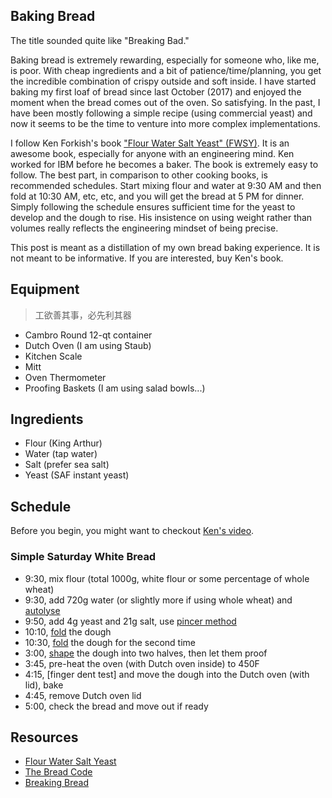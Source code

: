 Baking Bread
---

The title sounded quite like "Breaking Bad."

Baking bread is extremely rewarding, especially for someone who, like me, is
poor. With cheap ingredients and a bit of patience/time/planning, you get the
incredible combination of crispy outside and soft inside. I have started baking
my first loaf of bread since last October (2017) and enjoyed the moment when the
bread comes out of the oven. So satisfying. In the past, I have been mostly
following a simple recipe (using commercial yeast) and now it seems to be the
time to venture into more complex implementations.

I follow Ken Forkish's book ["Flour Water Salt Yeast" (FWSY)][fwsy]. It is an
awesome book, especially for anyone with an engineering mind. Ken worked for IBM
before he becomes a baker. The book is extremely easy to follow. The best part,
in comparison to other cooking books, is recommended schedules. Start mixing
flour and water at 9:30 AM and then fold at 10:30 AM, etc, etc, and you will get
the bread at 5 PM for dinner. Simply following the schedule ensures sufficient
time for the yeast to develop and the dough to rise. His insistence on using
weight rather than volumes really reflects the engineering mindset of being
precise.

This post is meant as a distillation of my own bread baking experience. It is
not meant to be informative. If you are interested, buy Ken's book.

## Equipment

> 工欲善其事，必先利其器

- Cambro Round 12-qt container
- Dutch Oven (I am using Staub)
- Kitchen Scale
- Mitt
- Oven Thermometer
- Proofing Baskets (I am using salad bowls...)

## Ingredients

- Flour (King Arthur)
- Water (tap water)
- Salt (prefer sea salt)
- Yeast (SAF instant yeast)

## Schedule

Before you begin, you might want to checkout [Ken's video][fwsy-video].

### Simple Saturday White Bread

- 9:30, mix flour (total 1000g, white flour or some percentage of whole wheat)
- 9:30, add 720g water (or slightly more if using whole wheat) and [autolyse][autolyse]
- 9:50, add 4g yeast and 21g salt, use [pincer method][mix]
- 10:10, [fold][fold] the dough
- 10:30, [fold][fold] the dough for the second time
- 3:00, [shape][fold] the dough into two halves, then let them proof
- 3:45, pre-heat the oven (with Dutch oven inside) to 450F
- 4:15, [finger dent test] and move the dough into the Dutch oven (with lid), bake
- 4:45, remove Dutch oven lid
- 5:00, check the bread and move out if ready

## Resources

- [Flour Water Salt Yeast][fwsy]
- [The Bread Code](https://github.com/hendricius/the-bread-code)
- [Breaking Bread](http://www.michaelkalanty.com/0315marchncr_lowres_bakingb.pdf)


<!-- Links -->

[fwsy]: http://kensartisan.com/flour-water-salt-yeast/
[fwsy-video]: https://www.youtube.com/watch?list=PLWqTac5vy0cfmXcQgnMAZl6z69kpmUzBI&v=y0owQi_U44c
[autolyse]: https://www.youtube.com/watch?v=C4tgEQw4ibs&index=3&list=PLWqTac5vy0cfmXcQgnMAZl6z69kpmUzBI
[fold]: https://www.youtube.com/watch?v=CQHuWDEo3SA&index=5&list=PLWqTac5vy0cfmXcQgnMAZl6z69kpmUzBI
[mix]: https://www.youtube.com/watch?v=HoY7CPw0E1s&index=4&list=PLWqTac5vy0cfmXcQgnMAZl6z69kpmUzBI
[shape]: https://www.youtube.com/watch?v=MPdedk9gJLQ&list=PLWqTac5vy0cfmXcQgnMAZl6z69kpmUzBI&index=6
[proof]: https://www.youtube.com/watch?v=6oAfl1u0fIw&list=PLWqTac5vy0cfmXcQgnMAZl6z69kpmUzBI&index=7
